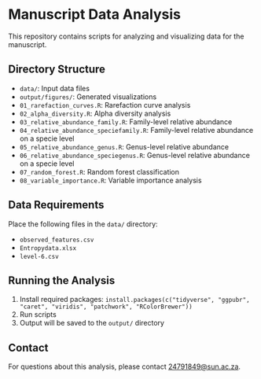 # Manuscript Data Analysis

This repository contains scripts for analyzing and visualizing data for the manuscript.

## Directory Structure

- `data/`: Input data files
- `output/figures/`: Generated visualizations
- `01_rarefaction_curves.R`: Rarefaction curve analysis
- `02_alpha_diversity.R`: Alpha diversity analysis
- `03_relative_abundance_family.R`: Family-level relative abundance
- `04_relative_abundance_speciefamily.R`: Family-level relative abundance on a specie level
- `05_relative_abundance_genus.R`: Genus-level relative abundance
- `06_relative_abundance_speciegenus.R`: Genus-level relative abundance on a specie level
- `07_random_forest.R`: Random forest classification
- `08_variable_importance.R`: Variable importance analysis

## Data Requirements

Place the following files in the `data/` directory:
- `observed_features.csv`
- `Entropydata.xlsx`
- `level-6.csv`

## Running the Analysis

1. Install required packages: `install.packages(c("tidyverse", "ggpubr", "caret", "viridis", "patchwork", "RColorBrewer"))`
2. Run scripts
3. Output will be saved to the `output/` directory

## Contact

For questions about this analysis, please contact 24791849@sun.ac.za.
